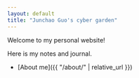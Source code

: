 ```yaml
---
layout: default
title: "Junchao Guo's cyber garden"
---
```


Welcome to my personal website!

Here is my notes and journal.

- [About me]({{ "/about/" | relative_url }})
